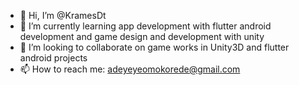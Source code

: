 - 👋 Hi, I’m @KramesDt
- 🌱 I’m currently learning app development with flutter android development and game design and development with unity
- 💞️ I’m looking to collaborate on game works in Unity3D and flutter android projects
- 📫 How to reach me: adeyeyeomokorede@gmail.com

<!---
KramesDt/KramesDt is a ✨ special ✨ repository because its `README.md` (this file) appears on your GitHub profile.
You can click the Preview link to take a look at your changes.
--->
